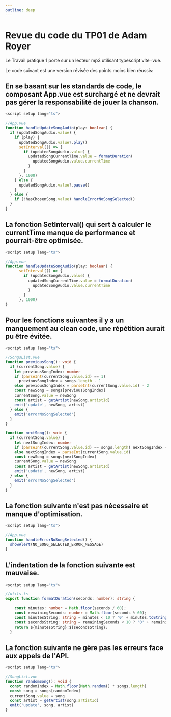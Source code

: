 ```yaml
---
outline: deep
---
```


# Revue du code du TP01 de Adam Royer

Le Travail pratique 1 porte sur un lecteur mp3 utilisant typescript vite+vue.

Le code suivant est une version révisée des points moins bien réussis:

## En se basant sur les standards de code, le composant App.vue est surchargé et ne devrait pas gérer la responsabilité de jouer la chanson.
```ts
<script setup lang="ts">

//App.vue
function handleUpdateSongAudio(play: boolean) {
  if (updatedSongAudio.value) {
    if (play) {
      updatedSongAudio.value?.play()
      setInterval(() => {
        if (updatedSongAudio.value) {
          updatedSongCurrentTime.value = formatDuration(
            updatedSongAudio.value.currentTime
          )
        }
      }, 1000)
    } else {
      updatedSongAudio.value?.pause()
    }
  } else {
    if (!hasChosenSong.value) handleErrorNoSongSelected()
  }
}

```
## La fonction SetInterval() qui sert à calculer le currentTime manque de performance et pourrait-être optimisée.
```ts 
<script setup lang="ts">

//App.vue
function handleUpdateSongAudio(play: boolean) {
      setInterval(() => {
        if (updatedSongAudio.value) {
          updatedSongCurrentTime.value = formatDuration(
            updatedSongAudio.value.currentTime
          )
        }
      }, 1000)
}

```
## Pour les fonctions suivantes il y a un manquement au clean code, une répétition aurait pu être évitée.
```ts
<script setup lang="ts">

//SongsList.vue
function previousSong(): void {
  if (currentSong.value) {
    let previousSongIndex: number
    if (parseInt(currentSong.value.id) == 1)
      previousSongIndex = songs.length - 1
    else previousSongIndex = parseInt(currentSong.value.id) - 2
    const newSong = songs[previousSongIndex]
    currentSong.value = newSong
    const artist = getArtist(newSong.artistId)
    emit('update', newSong, artist)
  } else {
    emit('errorNoSongSelected')
  }
}

function nextSong(): void {
  if (currentSong.value) {
    let nextSongIndex: number
    if (parseInt(currentSong.value.id) == songs.length) nextSongIndex = 0
    else nextSongIndex = parseInt(currentSong.value.id)
    const newSong = songs[nextSongIndex]
    currentSong.value = newSong
    const artist = getArtist(newSong.artistId)
    emit('update', newSong, artist)
  } else {
    emit('errorNoSongSelected')
  }
}

```
## La fonction suivante n'est pas nécessaire et manque d'optimisation. 
```ts
<script setup lang="ts">

//App.vue
function handleErrorNoSongSelected() {
  showAlert(NO_SONG_SELECTED_ERROR_MESSAGE)
}

```
## L'indentation de la fonction suivante est mauvaise. 
```ts
<script setup lang="ts">

//utils.ts
export function formatDuration(seconds: number): string {

    const minutes: number = Math.floor(seconds / 60);
    const remainingSeconds: number = Math.floor(seconds % 60);
    const minutesString: string = minutes < 10 ? '0' + minutes.toString() : minutes.toString();
    const secondsString: string = remainingSeconds < 10 ? '0' + remainingSeconds.toString() : remainingSeconds.toString();
    return ${minutesString}:${secondsString};
  }

```
## La fonction suivante ne gère pas les erreurs face aux appels de l'API.
```ts
<script setup lang="ts">

//SongList.vue
function randomSong(): void {
  const randomIndex = Math.floor(Math.random() * songs.length)
  const song = songs[randomIndex]
  currentSong.value = song
  const artist = getArtist(song.artistId)
  emit('update', song, artist)
}

```

<script setup>
import { useData } from 'vitepress'

const { site, theme, page, frontmatter } = useData()
</script>